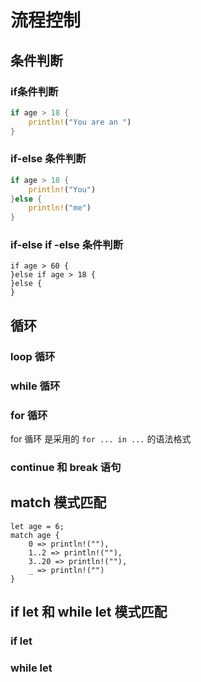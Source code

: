 # 流程控制
## 条件判断
### if条件判断
``` rust
if age > 18 {
	println!("You are an ")
}
```
### if-else 条件判断
``` rust
if age > 18 {
	println!("You")
}else {
	println!("me")
}
```
### if-else if -else 条件判断
```
if age > 60 {
}else if age > 18 {
}else {
}
```
## 循环
### loop 循环
### while 循环
### for 循环
for 循环 是采用的 `for ... in ...` 的语法格式
### continue 和 break 语句
## match 模式匹配
```
let age = 6;
match age {
	0 => println!(""),
	1..2 => println!(""),
	3..20 => println!(""),
	_ => println!("")
}
```
## if let 和 while let 模式匹配
### if let
### while let